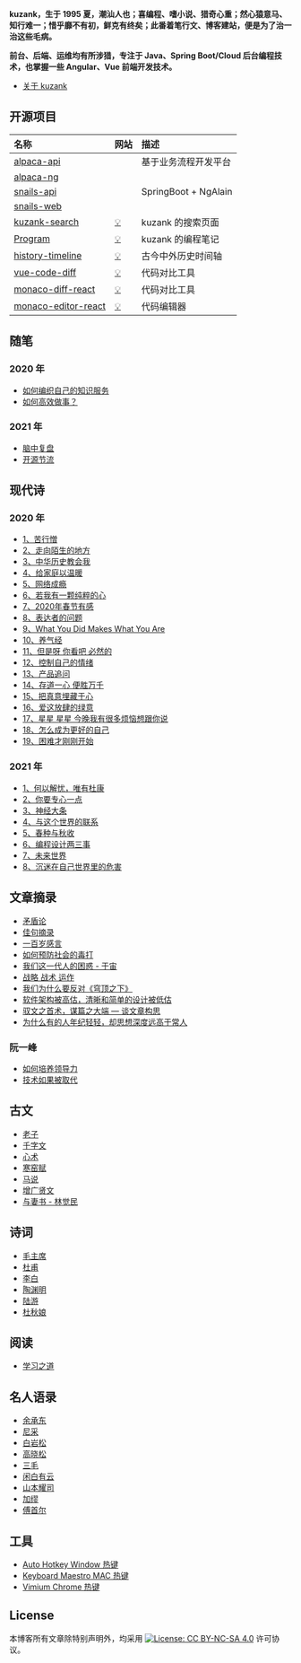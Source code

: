 **kuzank，生于 1995 夏，潮汕人也；喜编程、嗜小说、猎奇心重；然心猿意马、知行难一；惜乎靡不有初，鲜克有终矣；此番着笔行文、博客建站，便是为了治一治这些毛病。**

**前台、后端、运维均有所涉猎，专注于 Java、Spring Boot/Cloud 后台编程技术，也掌握一些 Angular、Vue 前端开发技术。**

* [关于 kuzank](关于我.md)

## 开源项目

| 名称| 网站 | 描述 |
|:-------------|:-------------|:-------------|
| [alpaca-api](https://github.com/kuzank/alpaca-api) |  | 基于业务流程开发平台 |
| [alpaca-ng](https://github.com/kuzank/alpaca-ng)  | |  |
| [snails-api](https://github.com/kuzank/snails-api) |  | SpringBoot + NgAlain |
| [snails-web](https://github.com/kuzank/snails-web) | |  |
| [kuzank-search](https://github.com/kuzank/kuzank-search) | [💡](https://kuzank.com/kuzank-search/) | kuzank 的搜索页面 |
| [Program](https://github.com/kuzank/Program) | [💡](http://kuzank.com/Program/) | kuzank 的编程笔记 |
| [history-timeline](https://github.com/kuzank/history-timeline) | [💡](https://kuzank.com/history-timeline/) | 古今中外历史时间轴 |
| [vue-code-diff](https://github.com/kuzank/vue-code-diff) | [💡](https://kuzank.com/vue-code-diff/) |代码对比工具 |
| [monaco-diff-react](https://github.com/kuzank/monaco-diff-react) | [💡](https://kuzank.com/monaco-diff-react/) | 代码对比工具 |
| [monaco-editor-react](https://github.com/kuzank/monaco-editor-react) | [💡](https://kuzank.com/monaco-editor-react/) | 代码编辑器 |


## 随笔 

### 2020 年
* [如何编织自己的知识服务](随笔/2020/如何编织自己的知识服务.md)
* [如何高效做事？](随笔/2020/如何高效做事.md)

### 2021 年
* [脑中复盘](随笔/2021/脑中复盘.md)
* [开源节流](随笔/2021/开源节流.md)

## 现代诗

### 2020 年
- [1、苦行憎](现代诗/2020/01苦行憎.md)
- [2、走向陌生的地方](现代诗/2020/02走向陌生的地方.md)
- [3、中华历史教会我](现代诗/2020/03中华历史教会我.md)
- [4、给家庭以温暖](现代诗/2020/04给家庭以温暖.md)
- [5、网络成瘾](现代诗/2020/05网络成瘾.md)
- [6、若我有一颗纯粹的心](现代诗/2020/06若我有一颗纯粹的心.md)
- [7、2020年春节有感](现代诗/2020/072020年春节有感.md)
- [8、表达者的问题](现代诗/2020/08表达者的问题.md)
- [9、What You Did Makes What You Are](现代诗/2020/09WhatYouDidMakesWhatYouAre.md)
- [10、养气经](现代诗/2020/10养气经.md)
- [11、但是呀 你看吧 必然的](现代诗/2020/11但是呀你看吧必然的.md)
- [12、控制自己的情绪](现代诗/2020/12控制自己的情绪.md)
- [13、产品追问](现代诗/2020/13产品追问.md)
- [14、存道一心 便胜万千](现代诗/2020/14存道一心便胜万千.md)
- [15、把真意埋藏于心](现代诗/2020/15把真意埋藏于心.md)
- [16、爱这放肆的绿意](现代诗/2020/16爱这放肆的绿意.md)
- [17、星星 星星 今晚我有很多烦恼想跟你说](现代诗/2020/17星星星星今晚我有很多烦恼想跟你说.md)
- [18、怎么成为更好的自己](现代诗/2020/18怎么成为更好的自己.md)
- [19、困难才刚刚开始](现代诗/2020/19困难才刚刚开始.md)

### 2021 年
- [1、何以解忧，唯有杜康](现代诗/2021/01何以解忧唯有杜康.md)
- [2、你要专心一点](现代诗/2021/02你要专心一点.md)
- [3、神经大条](现代诗/2021/03神经大条.md)
- [4、与这个世界的联系](现代诗/2021/04与这个世界的联系.md)
- [5、春种与秋收](现代诗/2021/05春种与秋收.md)
- [6、编程设计两三事](现代诗/2021/06编程设计两三事.md)
- [7、未来世界](现代诗/2021/07未来世界.md)
- [8、沉迷在自己世界里的危害](现代诗/2021/08沉迷在自己世界里的危害.md)

## 文章摘录
* [矛盾论](https://www.marxists.org/chinese/maozedong/marxist.org-chinese-mao-193708.htm)
* [佳句摘录](文章摘录/佳句摘录.md)
* [一百岁感言](文章摘录/一百岁感言.md)
* [如何预防社会的毒打](文章摘录/如何预防社会的毒打.md)
* [我们这一代人的困惑 - 于宙](文章摘录/我们这一代人的困惑.md)
* [战略 战术 运作](http://www.360doc.com/content/20/0216/23/14247416_892568398.shtml)
* [我们为什么要反对《穹顶之下》](文章摘录/我们为什么要反对穹顶之下.md)
* [软件架构被高估，清晰和简单的设计被低估](文章摘录/软件架构被高估清晰和简单的设计被低估.md)
* [驭文之首术，谋篇之大端 — 谈文章构思](文章摘录/驭文之首术谋篇之大端.md)
* [为什么有的人年纪轻轻，却思想深度远高于常人](文章摘录/为什么有的人年纪轻轻却思想深度远高于常人.md)

### 阮一峰
* [如何培养领导力](http://www.ruanyifeng.com/blog/2020/06/weekly-issue-112.html)
* [技术如果被取代](http://www.ruanyifeng.com/blog/2018/10/weekly-issue-28.html)


## 古文
* [老子](古文/老子.md)
* [千字文](古文/千字文.md)
* [心术](古文/心术.md)
* [寒窑赋](古文/寒窑赋.md)
* [马说](古文/马说.md)
* [增广贤文](古文/增广贤文.md)
* [与妻书 - 林觉民](古文/与妻书.md)

## 诗词
* [毛主席](诗词/毛主席.md)
* [杜甫](诗词/杜甫.md)
* [李白](诗词/李白.md)
* [陶渊明](诗词/陶渊明.md)
* [陆游](诗词/陆游.md)
* [杜秋娘](诗词/杜秋娘.md)


## 阅读
* [学习之道](阅读/学习之道.md)


## 名人语录
* [余承东](名人语录/余承东.md)
* [尼采](名人语录/尼采.md)
* [白岩松](名人语录/白岩松.md)
* [高晓松](名人语录/高晓松.md)
* [三毛](名人语录/三毛.md)
* [闲白有云](名人语录/闲白有云.md)
* [山本耀司](名人语录/山本耀司.md)
* [加缪](名人语录/加缪.md)
* [傅首尔](名人语录/傅首尔.md)


## 工具
* [Auto Hotkey Window 热键](效率工具/AutoHotkey.md)
* [Keyboard Maestro MAC 热键](效率工具/KeyboardMaestro.md)
* [Vimium Chrome 热键](效率工具/Vimium.md)


## License

本博客所有文章除特别声明外，均采用 [![License: CC BY-NC-SA 4.0](https://camo.githubusercontent.com/68b1d40ecc7a83ac2c1e691be14ce4be95cec195/68747470733a2f2f6c6963656e7365627574746f6e732e6e65742f6c2f62792d6e632d73612f342e302f38307831352e706e67)](https://creativecommons.org/licenses/by-nc-sa/4.0/) 许可协议。
